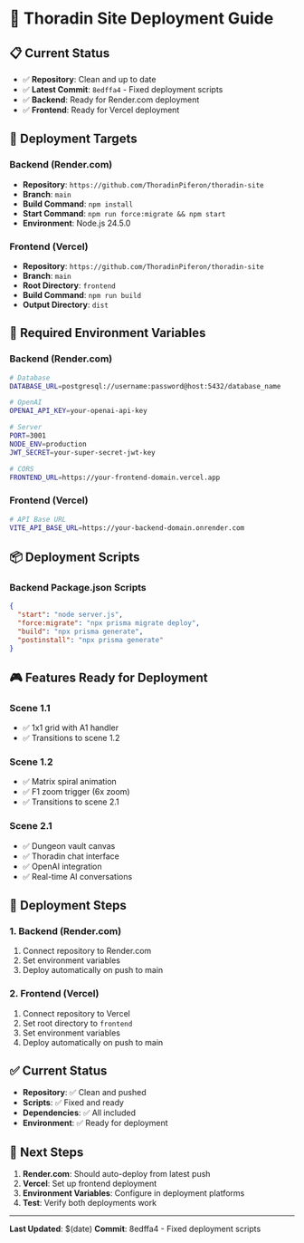 # 🚀 Thoradin Site Deployment Guide

## 📋 Current Status
- ✅ **Repository**: Clean and up to date
- ✅ **Latest Commit**: `8edffa4` - Fixed deployment scripts
- ✅ **Backend**: Ready for Render.com deployment
- ✅ **Frontend**: Ready for Vercel deployment

## 🎯 Deployment Targets

### Backend (Render.com)
- **Repository**: `https://github.com/ThoradinPiferon/thoradin-site`
- **Branch**: `main`
- **Build Command**: `npm install`
- **Start Command**: `npm run force:migrate && npm start`
- **Environment**: Node.js 24.5.0

### Frontend (Vercel)
- **Repository**: `https://github.com/ThoradinPiferon/thoradin-site`
- **Branch**: `main`
- **Root Directory**: `frontend`
- **Build Command**: `npm run build`
- **Output Directory**: `dist`

## 🔧 Required Environment Variables

### Backend (Render.com)
```bash
# Database
DATABASE_URL=postgresql://username:password@host:5432/database_name

# OpenAI
OPENAI_API_KEY=your-openai-api-key

# Server
PORT=3001
NODE_ENV=production
JWT_SECRET=your-super-secret-jwt-key

# CORS
FRONTEND_URL=https://your-frontend-domain.vercel.app
```

### Frontend (Vercel)
```bash
# API Base URL
VITE_API_BASE_URL=https://your-backend-domain.onrender.com
```

## 📦 Deployment Scripts

### Backend Package.json Scripts
```json
{
  "start": "node server.js",
  "force:migrate": "npx prisma migrate deploy",
  "build": "npx prisma generate",
  "postinstall": "npx prisma generate"
}
```

## 🎮 Features Ready for Deployment

### Scene 1.1
- ✅ 1x1 grid with A1 handler
- ✅ Transitions to scene 1.2

### Scene 1.2  
- ✅ Matrix spiral animation
- ✅ F1 zoom trigger (6x zoom)
- ✅ Transitions to scene 2.1

### Scene 2.1
- ✅ Dungeon vault canvas
- ✅ Thoradin chat interface
- ✅ OpenAI integration
- ✅ Real-time AI conversations

## 🚀 Deployment Steps

### 1. Backend (Render.com)
1. Connect repository to Render.com
2. Set environment variables
3. Deploy automatically on push to main

### 2. Frontend (Vercel)
1. Connect repository to Vercel
2. Set root directory to `frontend`
3. Set environment variables
4. Deploy automatically on push to main

## ✅ Current Status
- **Repository**: ✅ Clean and pushed
- **Scripts**: ✅ Fixed and ready
- **Dependencies**: ✅ All included
- **Environment**: ✅ Ready for deployment

## 🎯 Next Steps
1. **Render.com**: Should auto-deploy from latest push
2. **Vercel**: Set up frontend deployment
3. **Environment Variables**: Configure in deployment platforms
4. **Test**: Verify both deployments work

---
**Last Updated**: $(date)
**Commit**: 8edffa4 - Fixed deployment scripts 